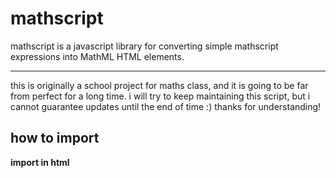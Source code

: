 # mathscript
mathscript is a javascript library for converting simple mathscript expressions into MathML HTML elements.

---
this is originally a school project for maths class, and it is going to be far from perfect for a long time. i will try to keep maintaining this script, but i cannot guarantee updates until the end of time :)
thanks for understanding!

## how to import
**import in html <script>**

```<script src="https://cdn.jsdelivr.net/gh/RichardKanshen/mathscript/mathscript.js"></script>```

---
## how to use
### basic operations
`25 + 17 - 8`  ›››  <math><mn>25</mn> <mo>+</mo> <mn>17</mn> <mo>-</mo> <mn>8</mn></math><br>
`50 / 4 * 6` or `50 ÷ 4 × 6`  ›››  <math><mn>50</mn> <mo>÷</mo> <mn>4</mn> <mo>×</mo> <mn>6</mn></math>
### variables
`a + 3`  ›››  <math><mi>a</mi> <mo>+</mo> <mn>3</mn></math><br>
`b - 25`  ›››  <math><mi>b</mi> <mo>-</mo> <mn>25</mn></math>
### brackets
`(10 + 3) * 5` or `(10 + 3) × 5`  ›››  <math><mrow><mo>(</mo><mn>10</mn> <mo>+</mo> <mn>3</mn><mo>)</mo></mrow> <mo>×</mo> <mn>5</mn></math><br>
`((8 - 4) / (6 + 2))` or `((8 - 4) ÷ (6 + 2))`  ›››  <math><mrow><mo>(</mo><mrow><mo>(</mo><mn>8</mn> <mo>-</mo> <mn>4</mn><mo>)</mo></mrow> <mo>÷</mo> <mrow><mo>(</mo><mn>6</mn> <mo>+</mo> <mn>2</mn><mo>)</mo></mrow><mo>)</mo></mrow></math>
### fractions
`FRAC{3:FRAC:5}FRAC + FRAC{1:FRAC:2}FRAC`  ›››  ![richard kanshen click_mathscript_ (3)](https://github.com/RichardKanshen/mathscript/assets/73738591/e1937dd7-6dcc-4c22-8bd6-6975a3fad4bf)<br>
`FRAC{7:FRAC:4}FRAC - FRAC{2:FRAC:3}FRAC`  ›››  ![richard kanshen click_mathscript_ (4)](https://github.com/RichardKanshen/mathscript/assets/73738591/568030c1-8398-46af-9f6f-7ea3e3832901)<br>
### roots
`ROOT{2:ROOT:64}ROOT + ROOT{3:ROOT:125}ROOT`  ›››  ![richard kanshen click_mathscript_ (5)](https://github.com/RichardKanshen/mathscript/assets/73738591/9a7deea5-e99e-454d-95c0-1aa77d1766bf)<br>
`ROOT{4:ROOT:256}ROOT - ROOT{5:ROOT:243}ROOT`  ›››  ![richard kanshen click_mathscript_ (6)](https://github.com/RichardKanshen/mathscript/assets/73738591/6f444f60-3139-4a94-b709-324571554552)<br>
### powers
`POW{m:POW:3}POW`  ›››  ![richard kanshen click_mathscript_ (7)](https://github.com/RichardKanshen/mathscript/assets/73738591/2b6b9fe2-264e-4507-bc06-c90ab25aea53)<br>
`POW{x:POW:5}POW`  ›››  ![richard kanshen click_mathscript_ (8)](https://github.com/RichardKanshen/mathscript/assets/73738591/5d759301-3f92-49b9-9a6b-83e2e7e00e5a)<br>
# usage example:
![richard kanshen click_mathscript_ (9)](https://github.com/RichardKanshen/mathscript/assets/73738591/605219c7-0d64-4306-ab8e-49e5e0e4edb6)<br>
`FRAC{2:FRAC:(ROOT{3:ROOT:POW{(a + 3):POW:2}POW}ROOT * 5)}FRAC - (b - 4) / 2`<br><br>
![richard kanshen click_mathscript_ (10)](https://github.com/RichardKanshen/mathscript/assets/73738591/a1e9b474-5421-4391-bb48-cfb239042c55)<br>
`FRAC{POW{(a + 2):POW:2}POW:FRAC:ROOT{4:ROOT:9}}FRAC - 3 * (b - 5) / 2`<br>
